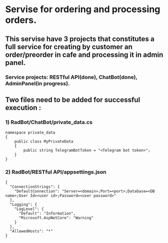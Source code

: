 # Servise for ordering and processing orders.
## This servise have 3 projects that constitutes a full service for creating by customer an order/preorder in cafe and processing it in admin panel.
### Service projects: RESTful API(done), ChatBot(done), AdminPanel(in progress).


## Two files need to be added for successful  execution :
### 1) RadBot/ChatBot/private_data.cs
```
namespace private_data
{
    public class MyPrivateData
    {
        public string TelegramBotToken = "<Telegram bot token>";
    }
}
```
### 2) RadBot/RESTful API/appsettings.json
```
{
  "ConnectionStrings": {
    "DefaultConnection": "Server=<domain>;Port=<port>;Database=<DB name>;User Id=<user id>;Password=<user password>"
  },
  "Logging": {
    "LogLevel": {
      "Default": "Information",
      "Microsoft.AspNetCore": "Warning"
    }
  },
  "AllowedHosts": "*"
}
```
